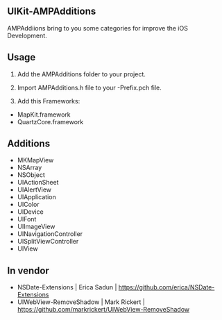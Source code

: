 ## UIKit-AMPAdditions

AMPAddiions bring to you some categories for improve the iOS Development.

## Usage

1. Add the AMPAdditions folder to your project.

2. Import AMPAdditions.h file to your -Prefix.pch file.

3. Add this Frameworks:

- MapKit.framework
- QuartzCore.framework

## Additions

- MKMapView
- NSArray
- NSObject
- UIActionSheet
- UIAlertView
- UIApplication
- UIColor
- UIDevice
- UIFont
- UIImageView
- UINavigationController
- UISplitViewController
- UIView


## In vendor

- NSDate-Extensions | Erica Sadun | https://github.com/erica/NSDate-Extensions
- UIWebView-RemoveShadow | Mark Rickert | https://github.com/markrickert/UIWebView-RemoveShadow